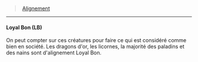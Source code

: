﻿---
!Generic
Id: alignment_hd.md#loyal-bon-lb
ParentLink: alignment_hd.md#alignement
Name: Loyal Bon (LB)
ParentName: Alignement
NameLevel: 4
Attributes: {}
---
> [Alignement](hd_alignment.md)

---

#### Loyal Bon (LB)

On peut compter sur ces créatures pour faire ce qui est considéré comme bien en société. Les dragons d'or, les licornes, la majorité des paladins et des nains sont d'alignement Loyal Bon.

